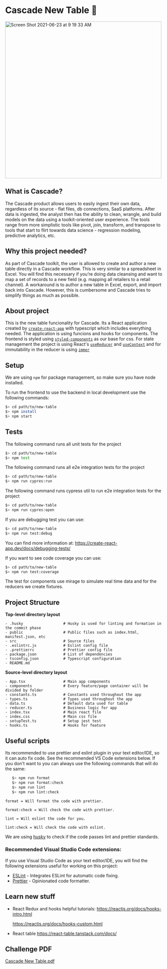 # Cascade New Table 📜

<img width="501" alt="Screen Shot 2021-06-23 at 9 19 33 AM" src="https://user-images.githubusercontent.com/22084484/123103601-2cb5c600-d404-11eb-8e2f-37c3cfcc977a.png">

## What is Cascade?
The Cascade product allows users to easily ingest their own data, regardless of its source - flat files, db connections, SaaS platforms. After data is ingested, the analyst then has the ability to clean, wrangle, and build models on the data using a toolkit-oriented user experience. The tools range from more simplistic tools like pivot, join, transform, and transpose to tools that start to flirt towards data science - regression modeling, predictive analytics, etc.

## Why this project needed?
As part of Cascade toolkit, the user is allowed to create and author a new table directly in a Cascade workflow. This is very similar to a spreadsheet in Excel. You will find this necessary if you’re doing data cleansing and want to map a set of records to a new field (e.g. mapping all retailers to a retail channel). A workaround is to author a new table in Excel, export, and import back into Cascade. However, this is cumbersome and Cascade tries to simplify things as much as possible.

## About project
This is the new table funcionality for Cascade. Its a React application created by [`create-react-app`](https://create-react-app.dev/) with typescript which includes everything needed. The application is using funcions and hooks for components. The frontend is styled using [`styled-components`](https://styled-components.com/) as our base for css. For state management the project is using React's [`useReducer`](https://reactjs.org/docs/hooks-reference.html#usereducer) and [`useContext`](https://reactjs.org/docs/hooks-reference.html#usecontext) and for immutability in the reducer is using [`immer`](https://immerjs.github.io/immer/)

## Setup

We are using `npm` for package management, so make sure you have node installed.

To run the frontend to use the backend in local development use the following commands:

```bash
$> cd path/to/new-table
$> npm install
$> npm start
```

## Tests

The following command runs all unit tests for the project

```bash
$> cd path/to/new-table
$> npm test
```

The following command runs all e2e integration tests for the project

```bash
$> cd path/to/new-table
$> npm run cypres:run
```

The following command runs cypress util to run e2e integration tests for the project

```bash
$> cd path/to/new-table
$> npm run cypres:open
```

If you are debugging test you can use:

```bash
$> cd path/to/new-table
$> npm run test:debug
```

You can find more information at: https://create-react-app.dev/docs/debugging-tests/

If you want to see code coverage you can use:

```bash
$> cd path/to/new-table
$> npm run test:coverage
```

The test for components use mirage to simulate real time data and for the reducers we create fixtures.

## Project Structure

**Top-level directory layout**

    - .husky                  # Husky is used for linting and formation in the commit phase
    - public                  # Public files such as index.html, manifest.json, etc
    - src                     # Source files
    - .eslintrc.js            # Eslint config file
    - .prettierrc             # Prettier config file
    - package.json            # List of dependencies
    - tsconfig.json           # Typescript configuration
    - README.md

**Source-level directory layout**

    - App.tsx                 # Main app components
    - components              # Every feature/page container will be divided by folder
    - constants.ts            # Constants used throughout the app
    - types.ts                # Types used throughout the app
    - data.ts                 # Default data used for table
    - reducer.ts              # Business logic for app
    - index.tsx               # Main react file
    - index.css               # Main css file
    - setupTest.ts            # Setup jest test
    - hooks.ts                # Hooks for feature

## Useful scripts

Its recommended to use prettier and eslint plugin in your text editor/IDE, so it can auto fix code. See the recommended VS Code extensions below. If you don't want to you can always use the following commands that will do the same:

```bash
   $> npm run format
   $> npm run format:check
   $> npm run lint
   $> npm run lint:check
```

`format = Will format the code with prettier.`

`format:check = Will check the code with prettier.`

`lint = Will eslint the code for you.`

`lint:check = Will check the code with eslint.`

We are using [husky](https://github.com/typicode/husky#readme) to check if the code passes lint and prettier standards.

### Recommended Visual Studio Code extensions:

If you use Visual Studio Code as your text editor/IDE, you will find the following extensions useful for working on this project:

- [ESLint](https://marketplace.visualstudio.com/items?itemName=dbaeumer.vscode-eslint) - Integrates ESLint for automatic code fixing.
- [Prettier](https://marketplace.visualstudio.com/items?itemName=esbenp.prettier-vscode) - Opinionated code formatter.

## Learn new stuff
- React Redux and hooks helpful tutorials:
  https://reactjs.org/docs/hooks-intro.html
  
  https://reactjs.org/docs/hooks-custom.html
  
- React table
  https://react-table.tanstack.com/docs/
  
  
## Challenge PDF
[Cascade New Table.pdf](https://github.com/afvr94/cascade-new-table/files/7041872/Cascade.New.Table.pdf)

